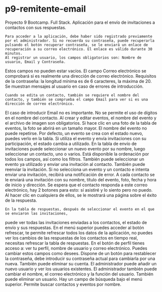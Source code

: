 # p9-remitente-email
Proyecto 9 Bootcamp. Full Stack. Aplicación para el envío de invitaciones a contactos con sus respuestas.

	Para acceder a la aplicación, debe haber sido registrado previamente por el administrador. Si no recuerda su contraseña, puede recuperarla pulsando el botón recuperar contraseña, se le enviará un enlace de recuperación a su correo electrónico. El enlace es válido durante 30 minutos.
	Al registrar un usuario, los campos obligatorios son: Nombre de usuario, Email y Contraseña. 
Estos campos no pueden estar vacíos. El campo Correo electrónico se comprobará si es realmente una dirección de correo electrónico.
Requisitos de la contraseña: la longitud mínima es de 6 caracteres, la máxima de 20. Se muestran mensajes al usuario en caso de errores de introducción.

	Cuando se edita un contacto, también se requiere el nombre del contacto, y también se comprueba el campo Email para ver si es una dirección de correo electrónico. 
 El caso de introducir Email no es importante. No se permite el uso de dígitos en el nombre del contacto.
	Al crear y editar eventos, el nombre del evento y el archivo de imagen son obligatorios. Si hace clic en una foto de la tabla de eventos, 
 la foto se abrirá en un tamaño mayor. El nombre del evento no puede repetirse.
Por defecto, un evento se crea con el estado nuevo, puedes verlo en la tabla. Si utiliza el evento y envía invitaciones con su participación, 
el estado cambia a utilizado.
	En la tabla de envío de invitaciones puede seleccionar un nuevo evento por su nombre, luego seleccionar un contacto, uno o varios. 
 Está disponible la ordenación por todos los campos, así como los filtros. También puede seleccionar un evento ya utilizado y enviar una invitación al contacto. 
 También puede reenviar la invitación. Si no selecciona un evento y un contacto e intenta enviar una invitación, recibirá una notificación de error. 
 A cada contacto se le enviará una invitación con su nombre, título del evento, foto, fecha y hora de inicio y dirección. 
 Se espera que el contacto responda a este correo electrónico, hay 2 botones para esto: sí asistiré y lo siento pero no puedo. 
 Al hacer clic en cualquiera de ellos, se le mostrará una página sobre el éxito de la respuesta.
 
	En la tabla de respuestas, después de seleccionar el evento en el que se enviaron las invitaciones, 
 puede ver todas las invitaciones enviadas a los contactos, el estado de envío y sus respuestas.
	En el menú superior puedes acceder al botón refrescar, te permite refrescar todos los datos de la aplicación, 
 no puedes ver los cambios de las respuestas de los contactos en tiempo real, necesitas refrescar la tabla de respuestas. 
 En el botón de perfil tienes acceso a: ver tu perfil, nombre de usuario y correo electrónico. Puedes cambiar estos campos como desees. 
 Dispone de un botón para restablecer la contraseña, debe introducir su contraseña actual para cambiarla por una nueva. También puede eliminar su cuenta. 
 El administrador puede añadir un nuevo usuario y ver los usuarios existentes. El administrador también puede cambiar el nombre, 
 el correo electrónico y la función del usuario. También puede eliminar un usuario.
	Hay un campo de búsqueda bajo el menú superior. Permite buscar contactos y eventos por nombre.

